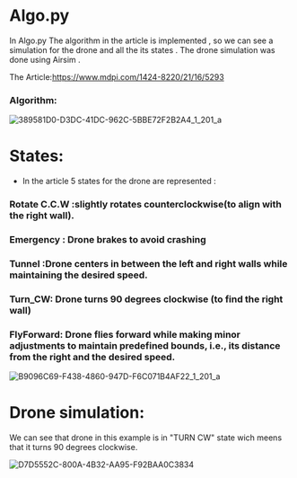 
# Algo.py

In Algo.py  The algorithm in the article is implemented , so we can see a simulation for the drone and all the its states .
The drone simulation was done using Airsim .

The Article:https://www.mdpi.com/1424-8220/21/16/5293




### Algorithm:
![389581D0-D3DC-41DC-962C-5BBE72F2B2A4_1_201_a](https://user-images.githubusercontent.com/74476764/216434813-e956c1dd-5c00-4098-9bbf-ee2b618f5b75.jpeg)





# States:
 - In the article 5 states for the drone are represented : 

 ###  Rotate C.C.W :slightly rotates counterclockwise(to align with the right wall).
        
 ### Emergency : Drone brakes to avoid crashing
       
 ### Tunnel :Drone centers in between the left and right walls while maintaining the  desired speed.
       
 ### Turn_CW: Drone turns 90 degrees clockwise (to find the right wall)
     
 ### FlyForward: Drone flies forward while making minor adjustments to maintain predefined bounds, i.e., its distance from the right and the desired speed.
 
 ![B9096C69-F438-4860-947D-F6C071B4AF22_1_201_a](https://user-images.githubusercontent.com/74476764/209483458-c943efac-fafe-401b-b35d-db35773074a0.jpeg)

 
 
 
 
 
 
# Drone simulation:
We can see that drone in this example is in "TURN CW" state wich meens that it turns 90 degrees clockwise.

![D7D5552C-800A-4B32-AA95-F92BAA0C3834](https://user-images.githubusercontent.com/74476764/216432794-dcd5d7d2-30b0-4f09-a1fc-583205964e6c.jpeg)








